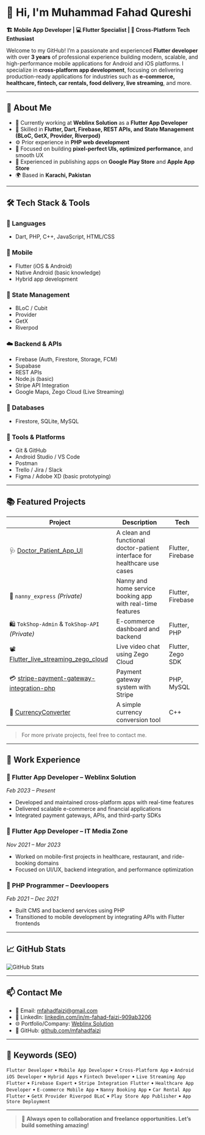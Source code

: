 # 👋 Hi, I'm Muhammad Fahad Qureshi

**🏗️ Mobile App Developer | 💻 Flutter Specialist | 🚀 Cross-Platform Tech Enthusiast**

Welcome to my GitHub! I’m a passionate and experienced **Flutter developer** with over **3 years** of professional experience building modern, scalable, and high-performance mobile applications for Android and iOS platforms. I specialize in **cross-platform app development**, focusing on delivering production-ready applications for industries such as **e-commerce, healthcare, fintech, car rentals, food delivery, live streaming**, and more.

---

## 🚀 About Me

- 🔭 Currently working at **Weblinx Solution** as a **Flutter App Developer**
- 🌱 Skilled in **Flutter, Dart, Firebase, REST APIs, and State Management (BLoC, GetX, Provider, Riverpod)**
- ⚙️ Prior experience in **PHP web development**
- 🎯 Focused on building **pixel-perfect UIs, optimized performance**, and smooth UX
- 📲 Experienced in publishing apps on **Google Play Store** and **Apple App Store**
- 🌍 Based in **Karachi, Pakistan**

---

## 🛠️ Tech Stack & Tools

### 🧠 Languages
- Dart, PHP, C++, JavaScript, HTML/CSS

### 📱 Mobile
- Flutter (iOS & Android)
- Native Android (basic knowledge)
- Hybrid app development

### 🧩 State Management
- BLoC / Cubit
- Provider
- GetX
- Riverpod

### ☁️ Backend & APIs
- Firebase (Auth, Firestore, Storage, FCM)
- Supabase
- REST APIs
- Node.js (basic)
- Stripe API Integration
- Google Maps, Zego Cloud (Live Streaming)

### 💾 Databases
- Firestore, SQLite, MySQL

### 🧰 Tools & Platforms
- Git & GitHub
- Android Studio / VS Code
- Postman
- Trello / Jira / Slack
- Figma / Adobe XD (basic prototyping)

---

## 📚 Featured Projects

| Project | Description | Tech |
|--------|-------------|------|
| 🩺 [Doctor_Patient_App_UI](https://github.com/mfahadfaizi/Doctor_Patient_App_UI) | A clean and functional doctor-patient interface for healthcare use cases | Flutter, Firebase |
| 👶 `nanny_express` *(Private)* | Nanny and home service booking app with real-time features | Flutter, Firebase |
| 🛍️ `TokShop-Admin` & `TokShop-API` *(Private)* | E-commerce dashboard and backend | Flutter, PHP |
| 📽️ [Flutter_live_streaming_zego_cloud](https://github.com/mfahadfaizi/Flutter_live_streaming_zego_cloud) | Live video chat using Zego Cloud | Flutter, Zego SDK |
| 💳 [stripe-payment-gateway-integration-php](https://github.com/mfahadfaizi/stripe-payment-gateway-integration-php) | Payment gateway system with Stripe | PHP, MySQL |
| 💱 [CurrencyConverter](https://github.com/mfahadfaizi/CurrencyConverter) | A simple currency conversion tool | C++ |

> For more private projects, feel free to contact me.

---

## 💼 Work Experience

### 🔹 Flutter App Developer – Weblinx Solution  
*Feb 2023 – Present*  
- Developed and maintained cross-platform apps with real-time features  
- Delivered scalable e-commerce and financial applications  
- Integrated payment gateways, APIs, and third-party SDKs

### 🔹 Flutter App Developer – IT Media Zone  
*Nov 2021 – Mar 2023*  
- Worked on mobile-first projects in healthcare, restaurant, and ride-booking domains  
- Focused on UI/UX, backend integration, and performance optimization

### 🔹 PHP Programmer – Deevloopers  
*Feb 2021 – Dec 2021*  
- Built CMS and backend services using PHP  
- Transitioned to mobile development by integrating APIs with Flutter frontends

---

## 📈 GitHub Stats

![GitHub Stats](https://github-readme-stats.vercel.app/api?username=mfahadfaizi&show_icons=true&theme=radical)

---

## 📫 Contact Me

- 📧 Email: [mfahadfaizi@gmail.com](mailto:mfahadfaizi@gmail.com)  
- 💼 LinkedIn: [linkedin.com/in/m-fahad-faizi-909ab3206](https://linkedin.com/in/m-fahad-faizi-909ab3206)  
- 🌐 Portfolio/Company: [Weblinx Solution](https://weblinxsolution.com/)  
- 🧑 GitHub: [github.com/mfahadfaizi](https://github.com/mfahadfaizi)

---

## 🔎 Keywords (SEO)

`Flutter Developer` • `Mobile App Developer` • `Cross-Platform App` • `Android iOS Developer` • `Hybrid Apps` • `Fintech Developer` • `Live Streaming App Flutter` • `Firebase Expert` • `Stripe Integration Flutter` • `Healthcare App Developer` • `E-commerce Mobile App` • `Nanny Booking App` • `Car Rental App Flutter` • `GetX Provider Riverpod BLoC` • `Play Store App Publisher` • `App Store Deployment`

---

> 📌 **Always open to collaboration and freelance opportunities. Let’s build something amazing!**

